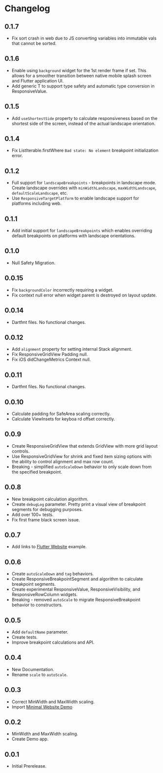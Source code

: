 # Changelog

## 0.1.7
- Fix sort crash in web due to JS converting variables into immutable vals that cannot be sorted.

## 0.1.6
-  Enable using `background` widget for the 1st render frame if set. This allows for a smoother transition between native mobile splash screen and Flutter application UI.
-  Add generic T to support type safety and automatic type conversion in ResponsiveValue.

## 0.1.5
- Add `useShortestSide` property to calculate responsiveness based on the shortest side of the screen, instead of the actual landscape orientation.

## 0.1.4
- Fix ListIterable.firstWhere `Bad state: No element` breakpoint initialization error.

## 0.1.2
- Full support for `landscapeBreakpoints` - breakpoints in landscape mode. Create landscape overrides with `minWidthLandscape`, `maxWidthLandscape`, `defaultScaleLandscape`, etc.
- Use `ResponsiveTargetPlatform` to enable landscape support for platforms including web.

## 0.1.1
- Add initial support for `landscapeBreakpoints` which enables overriding default breakpoints on platforms with landscape orientations.

## 0.1.0
- Null Safety Migration.

## 0.0.15
- Fix `backgroundColor` incorrectly requiring a widget.
- Fix context null error when widget parent is destroyed on layout update.

## 0.0.14
- Dartfmt files. No functional changes.

## 0.0.12
- Add `alignment` property for setting internal Stack alignment.
- Fix ResponsiveGridView Padding null.
- Fix iOS didChangeMetrics Context null.

## 0.0.11
- Dartfmt files. No functional changes.

## 0.0.10
- Calculate padding for SafeArea scaling correctly.
- Calculate ViewInsets for keyboa rd offset correctly.

## 0.0.9
- Create ResponsiveGridView that extends GridView with more grid layout controls.
- Use ResponsiveGridView for shrink and fixed item sizing options with the ability to control alignment and max row count.
- Breaking - simplified `autoScaleDown` behavior to only scale down from the specified breakpoint.

## 0.0.8
- New breakpoint calculation algorithm.
- Create `debugLog` parameter. Pretty print a visual view of breakpoint segments for debugging purposes.
- Add over 100+ tests.
- Fix first frame black screen issue.

## 0.0.7
- Add links to [Flutter Website](https://github.com/Codelessly/FlutterWebsite) example.

## 0.0.6
- Create `autoScaleDown` and `tag` behaviors.
- Create ResponsiveBreakpointSegment and algorithm to calculate breakpoint segments.
- Create experimental ResponsiveValue, ResponsiveVisibility, and ResponsiveRowColumn widgets.
- Breaking - removed `autoScale` to migrate ResponsiveBreakpoint behavior to constructors.

## 0.0.5
- Add `defaultName` parameter.
- Create tests.
- Improve breakpoint calculations and API.

## 0.0.4
- New Documentation.
- Rename `scale` to `autoScale`.

## 0.0.3
- Correct MinWidth and MaxWidth scaling.
- Import [Minimal Website Demo](https://github.com/Codelessly/FlutterMinimalWebsite)

## 0.0.2
- MinWidth and MaxWidth scaling.
- Create Demo app.

## 0.0.1
- Initial Prerelease.